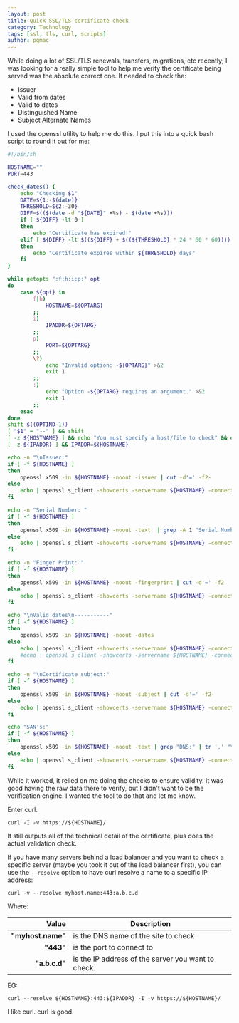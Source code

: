 ```yaml
---
layout: post
title: Quick SSL/TLS certificate check
category: Technology
tags: [ssl, tls, curl, scripts]
author: pgmac
---
```

While doing a lot of SSL/TLS renewals, transfers, migrations, etc recently; I was looking for a really simple tool to help me verify the certificate being served was the absolute correct one. It needed to check the:

* Issuer
* Valid from dates
* Valid to dates
* Distinguished Name
* Subject Alternate Names

I used the openssl utility to help me do this. I put this into a quick bash script to round it out for me:

```bash
#!/bin/sh

HOSTNAME=""  
PORT=443

check_dates() {  
    echo "Checking $1"
    DATE=${1:-$(date)}
    THRESHOLD=${2:-30}
    DIFF=$(($(date -d "${DATE}" +%s) - $(date +%s)))
    if [ ${DIFF} -lt 0 ]
    then
        echo "Certificate has expired!"
    elif [ ${DIFF} -lt $((${DIFF} + $((${THRESHOLD} * 24 * 60 * 60)))) ]
    then
        echo "Certificate expires within ${THRESHOLD} days"
    fi
}

while getopts ":f:h:i:p:" opt  
do  
    case ${opt} in
        f|h)
            HOSTNAME=${OPTARG}
        ;;
        i)
            IPADDR=${OPTARG}
        ;;
        p)
            PORT=${OPTARG}
        ;;
        \?)
            echo "Invalid option: -${OPTARG}" >&2
            exit 1
        ;;
        :)
            echo "Option -${OPTARG} requires an argument." >&2
            exit 1
        ;;
    esac
done  
shift $((OPTIND-1))  
[ "$1" = "--" ] && shift
[ -z ${HOSTNAME} ] && echo "You must specify a host/file to check" && exit 1
[ -z ${IPADDR} ] && IPADDR=${HOSTNAME}

echo -n "\nIssuer:"  
if [ -f ${HOSTNAME} ]  
then  
    openssl x509 -in ${HOSTNAME} -noout -issuer | cut -d'=' -f2-
else  
    echo | openssl s_client -showcerts -servername ${HOSTNAME} -connect ${IPADDR}:${PORT} 2>/dev/null | openssl x509 -inform pem -noout -issuer  | cut -d'=' -f2-
fi

echo -n "Serial Number: "  
if [ -f ${HOSTNAME} ]  
then  
    openssl x509 -in ${HOSTNAME} -noout -text  | grep -A 1 "Serial Number" | tail -1 | sed -e 's/\ //g'
else  
    echo | openssl s_client -showcerts -servername ${HOSTNAME} -connect ${IPADDR}:${PORT} 2>/dev/null | openssl x509 -inform pem -noout -text | grep -A 1 "Serial Number" | tail -1 | sed -e 's/\ //g'
fi

echo -n "Finger Print: "  
if [ -f ${HOSTNAME} ]  
then  
    openssl x509 -in ${HOSTNAME} -noout -fingerprint | cut -d'=' -f2
else  
    echo | openssl s_client -showcerts -servername ${HOSTNAME} -connect ${IPADDR}:${PORT} 2>/dev/null | openssl x509 -inform pem -noout -fingerprint | cut -d'=' -f2
fi

echo "\nValid dates\n-----------"  
if [ -f ${HOSTNAME} ]  
then  
    openssl x509 -in ${HOSTNAME} -noout -dates
else  
    echo | openssl s_client -showcerts -servername ${HOSTNAME} -connect ${IPADDR}:${PORT} 2>/dev/null | openssl x509 -inform pem -noout -dates
    #echo | openssl s_client -showcerts -servername ${HOSTNAME} -connect ${IPADDR}:${PORT} 2>/dev/null | openssl x509 -inform pem -noout -dates | grep notAfter | cut -d'=' -f2
fi

echo -n "\nCertificate subject:"  
if [ -f ${HOSTNAME} ]  
then  
    openssl x509 -in ${HOSTNAME} -noout -subject | cut -d'=' -f2-
else  
    echo | openssl s_client -showcerts -servername ${HOSTNAME} -connect ${IPADDR}:${PORT} 2>/dev/null | openssl x509 -inform pem -noout -subject | cut -d'=' -f2-
fi

echo "SAN's:"  
if [ -f ${HOSTNAME} ]  
then  
    openssl x509 -in ${HOSTNAME} -noout -text | grep "DNS:" | tr ',' "\n\t" | sed -e 's/\ //g'
else  
    echo | openssl s_client -showcerts -servername ${HOSTNAME} -connect ${IPADDR}:${PORT} 2>/dev/null | openssl x509 -inform pem -noout -text | grep "DNS:" | tr ',' "\n\t" | sed -e 's/\ //g'
fi  
```

While it worked, it relied on me doing the checks to ensure validity. It was good having the raw data there to verify, but I didn't want to be the verification engine. I wanted the tool to do that and let me know.

Enter curl.

```shell
curl -I -v https://${HOSTNAME}/
```

It still outputs all of the technical detail of the certificate, plus does the actual validation check.

If you have many servers behind a load balancer and you want to check a specific server (maybe you took it out of the load balancer first), you can use the  `--resolve` option to have curl resolve a name to a specific IP address:

```shell
curl -v --resolve myhost.name:443:a.b.c.d
```

Where:

|             Value | Description                                        |
| ----------------: | -------------------------------------------------- |
| **"myhost.name"** | is the DNS name of the site to check               |
|         **"443"** | is the port to connect to                          |
|     **"a.b.c.d"** | is the IP address of the server you want to check. |

EG:

```shell
curl --resolve ${HOSTNAME}:443:${IPADDR} -I -v https://${HOSTNAME}/
```

I like curl. curl is good.
